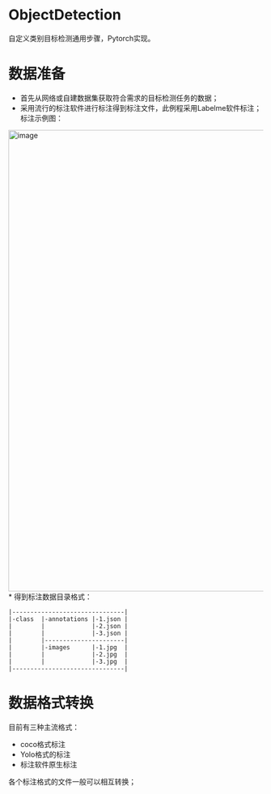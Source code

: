 # ObjectDetection
自定义类别目标检测通用步骤，Pytorch实现。

# 数据准备
* 首先从网络或自建数据集获取符合需求的目标检测任务的数据；
* 采用流行的标注软件进行标注得到标注文件，此例程采用Labelme软件标注；
标注示例图：
 <img width="913" alt="image" src="https://github.com/user-wu/ObjectDetection/assets/67259115/92f05aed-477e-4d4a-9aa4-2ce486532bc7">
* 得到标注数据目录格式：

```
|-------------------------------|
|-class  |-annotations |-1.json | 
|        |             |-2.json |
|        |             |-3.json |
|        |----------------------|
|        |-images      |-1.jpg  | 
|        |             |-2.jpg  |
|        |             |-3.jpg  |
|-------------------------------|
```

# 数据格式转换
目前有三种主流格式：
* coco格式标注
* Yolo格式的标注
* 标注软件原生标注

各个标注格式的文件一般可以相互转换；
